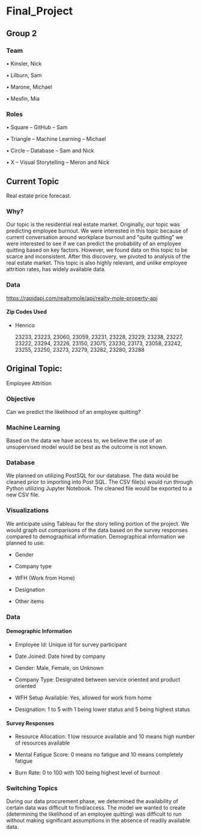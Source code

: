 # Final_Project

## Group 2

### Team

•	Kinsler, Nick

•	Lilburn, Sam

•	Marone, Michael

•	Mesfin, Mia

### Roles

•	Square – GitHub – Sam

•	Triangle – Machine Learning – Michael

•	Circle – Database – Sam and Nick

•	X – Visual Storytelling – Meron and Nick

## Current Topic

Real estate price forecast. 

### Why?

Our topic is the residential real estate market. Originally, our topic was predicting employee burnout. We were interested in this topic because of current conversation around workplace burnout and "quite quitting" we were interested to see if we can predict the probability of an employee quitting based on key factors. However, we found data on this topic to be scarce and inconsistent. After this discovery, we pivoted to analysis of the real estate market. This topic is also highly relevant, and unlike employee attrition rates, has widely available data.

### Data

https://rapidapi.com/realtymole/api/realty-mole-property-api

#### Zip Codes Used

- Henrico

    23233, 23223, 23060, 23059, 23231, 23228, 23229, 23238, 23227, 23222, 23294, 23226, 23150, 23075, 23230, 23173, 23058, 23242, 23255, 23250, 23273, 23279, 23282, 23280, 23288

## Original Topic:

Employee Attrition

### Objective

Can we predict the likelihood of an employee quitting?

### Machine Learning

Based on the data we have access to, we believe the use of an unsupervised model would be best as the outcome is not known.

### Database

We planned on utilizing PostSQL for our database.  The data would be cleaned prior to importing into Post SQL.  The CSV file(s) would run through Python utilizing Jupyter Notebook.  The cleaned file would be exported to a new CSV file.

### Visualizations

We anticipate using Tableau for the story telling portion of the project.  We would graph out comparisons of the data based on the survey responses compared to demographical information.  Demographical information we planned to use:

- Gender

- Company type

- WFH (Work from Home)

- Designation

- Other items

### Data

#### Demographic Information

- Employee Id: Unique id for survey participant

- Date Joined: Date hired by company

- Gender: Male, Female, on Unknown

- Company Type: Designated between service oriented and product oriented

- WFH Setup Available: Yes, allowed for work from home

- Designation: 1 to 5 with 1 being lower status and 5 being highest status

#### Survey Responses

- Resource Allocation: 1 low resource available and 10 means high number of resources available

- Mental Fatigue Score: 0 means no fatigue and 10 means completely fatigue

- Burn Rate: 0 to 100 with 100 being highest level of burnout

### Switching Topics

During our data procurement phase, we determined the availability of certain data was difficult to find/access.  The model we wanted to create (determining the likelihood of an employee quitting) was difficult to run without making significant assumptions in the absence of readily available data.
